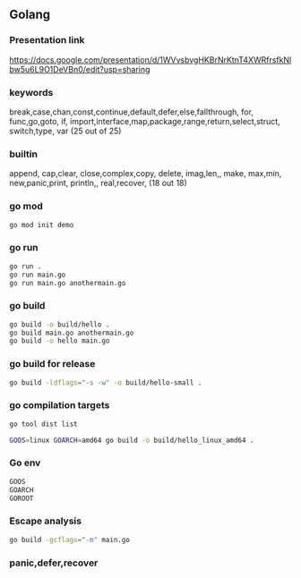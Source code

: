 ## Golang

### Presentation link

https://docs.google.com/presentation/d/1WVvsbvgHKBrNrKtnT4XWRfrsfkNlbw5u6L9O1DeVBn0/edit?usp=sharing


### keywords

break,case,chan,const,continue,default,defer,else,fallthrough, for, func,go,goto, if, import,interface,map,package,range,return,select,struct, switch,type, var (25 out of 25)

### builtin 

append, cap,clear, close,complex,copy, delete, imag,len,, make, max,min, new,panic,print, println,, real,recover,  (18 out 18)

### go mod

```bash
go mod init demo
```

### go run 

```bash
go run .
go run main.go
go run main.go anothermain.go
```

### go build 

```bash
go build -o build/hello .
go build main.go anothermain.go
go build -o hello main.go
```

### go build for release

```bash
go build -ldflags="-s -w" -o build/hello-small .   
```

### go compilation targets

```bash
go tool dist list 
```

```bash
GOOS=linux GOARCH=amd64 go build -o build/hello_linux_amd64 .
```

### Go env 

```bash
GOOS
GOARCH
GOROOT
```


### Escape analysis

```bash
go build -gcflags="-m" main.go
```

### panic,defer,recover